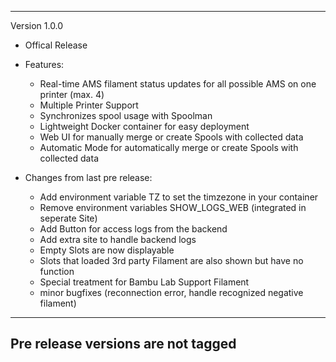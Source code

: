 ----------------------------------------------------------------------------
Version 1.0.0
   - Offical Release
   - Features:
      - Real-time AMS filament status updates for all possible AMS on one printer (max. 4)
      - Multiple Printer Support
      - Synchronizes spool usage with Spoolman
      - Lightweight Docker container for easy deployment
      - Web UI for manually merge or create Spools with collected data
      - Automatic Mode for automatically merge or create Spools with collected data

   - Changes from last pre release:
      - Add environment variable TZ to set the timzezone in your container
      - Remove environment variables SHOW_LOGS_WEB (integrated in seperate Site)
      - Add Button for access logs from the backend
      - Add extra site to handle backend logs
      - Empty Slots are now displayable
      - Slots that loaded 3rd party Filament are also shown but have no function
      - Special treatment for Bambu Lab Support Filament
      - minor bugfixes (reconnection error, handle recognized negative filament)
----------------------------------------------------------------------------
Pre release versions are not tagged
----------------------------------------------------------------------------

